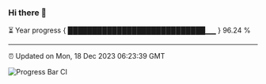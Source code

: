### Hi there 👋

⏳ Year progress { ████████████████████████████▁▁ } 96.24 %

---

⏰ Updated on Mon, 18 Dec 2023 06:23:39 GMT

![Progress Bar CI](https://github.com/ZhaoGui/ZhaoGui/workflows/Progress%20Bar%20CI/badge.svg)
